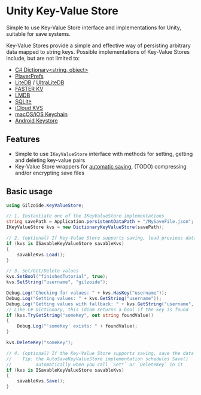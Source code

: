 # Unity Key-Value Store
Simple to use Key-Value Store interface and implementations for Unity, suitable for save systems.

Key-Value Stores provide a simple and effective way of persisting arbitrary data mapped to string keys.
Possible implementations of Key-Value Stores include, but are not limited to:
- [C# Dictionary<string, object>](https://learn.microsoft.com/en-us/dotnet/api/system.collections.generic.dictionary-2)
- [PlayerPrefs](https://docs.unity3d.com/ScriptReference/PlayerPrefs.html)
- [LiteDB](https://github.com/mbdavid/LiteDB) / [UltraLiteDB](https://github.com/rejemy/UltraLiteDB)
- [FASTER KV](https://github.com/microsoft/FASTER)
- [LMDB](https://www.symas.com/lmdb)
- [SQLite](https://www.sqlite.org/)
- [iCloud KVS](https://developer.apple.com/documentation/foundation/nsubiquitouskeyvaluestore)
- [macOS/iOS Keychain](https://developer.apple.com/documentation/security/keychain_services/keychain_items)
- [Android Keystore](https://developer.android.com/training/articles/keystore)


## Features
- Simple to use `IKeyValueStore` interface with methods for setting, getting and deleting key-value pairs
- Key-Value Store wrappers for [automatic saving](Runtime/AutoSaveKeyValueStore.cs), (TODO) compressing and/or encrypting save files


## Basic usage
```cs
using Gilzoide.KeyValueStore;

// 1. Instantiate one of the IKeyValueStore implementations
string savePath = Application.persistentDataPath + "/MySaveFile.json";
IKeyValueStore kvs = new DictionaryKeyValueStore(savePath);

// 2. (optional) If Key-Value Store supports saving, load previous data
if (kvs is ISavableKeyValueStore savableKvs)
{
    savableKvs.Load();
}

// 3. Set/Get/Delete values
kvs.SetBool("finishedTutorial", true);
kvs.SetString("username", "gilzoide");

Debug.Log("Checking for values: " + kvs.HasKey("username"));
Debug.Log("Getting values: " + kvs.GetString("username"));
Debug.Log("Getting values with fallback: " + kvs.GetString("username", "default username"));
// Like C# Dictionary, this idiom returns a bool if the key is found
if (kvs.TryGetString("someKey", out string foundValue))
{
    Debug.Log("'someKey' exists: " + foundValue);
}

kvs.DeleteKey("someKey");

// 4. (optional) If the Key-Value Store supports saving, save the data
//    Tip: the AutoSaveKeyValueStore implementation schedules Save()
//         automatically when you call `Set*` or `DeleteKey` in it
if (kvs is ISavableKeyValueStore savableKvs)
{
    savableKvs.Save();
}
```